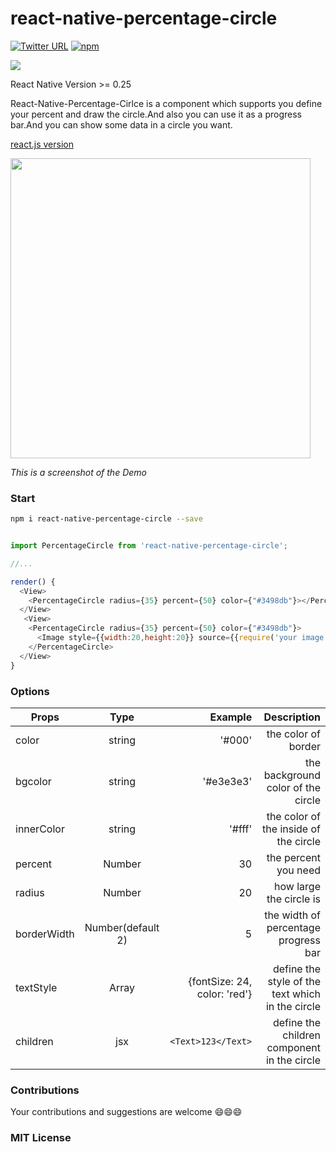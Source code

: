 # react-native-percentage-circle
[![Twitter URL](https://img.shields.io/twitter/url/http/shields.io.svg?style=social)]()
[![npm](https://img.shields.io/npm/v/react-native-percentage-circle.svg?maxAge=2592000)]()



<img src="http://img1.vued.vanthink.cn/vuede4474d80623ab3d17f2ca5aeb1ccd194.png"/>

React Native Version >= 0.25

React-Native-Percentage-Cirlce is a component which supports you define your percent and draw the circle.And also you can use it as a progress bar.And you can show some data in a circle you want.

[react.js version](https://github.com/JackPu/reactjs-percentage-circle)

<img width="480" src="http://img1.vued.vanthink.cn/vued9c00a0a75734849d01def751ca10f248.png"/>

*This is a screenshot of the Demo*

### Start 

``` bash
npm i react-native-percentage-circle --save

```

``` js

import PercentageCircle from 'react-native-percentage-circle';

//...

render() {
  <View>
    <PercentageCircle radius={35} percent={50} color={"#3498db"}></PercentageCircle>  
  </View>
   <View>
    <PercentageCircle radius={35} percent={50} color={"#3498db"}>
      <Image style={{width:20,height:20}} source={{require('your image')}} />
    </PercentageCircle>  
  </View>
}

```

### Options

| Props        | Type         | Example  | Description  |
| ------------- |:-------------:| -----:|----------:|
| color     | string | '#000' | the color of border |
| bgcolor     | string | '#e3e3e3' | the background color of the circle  |
| innerColor     | string | '#fff' | the color of the inside of the circle  |
| percent      | Number      |  30 | the percent you need |
| radius | Number     |    20 | how large the circle is |
| borderWidth | Number(default 2)     |    5 | the width of  percentage progress bar |
| textStyle | Array   | {fontSize: 24, color: 'red'} | define the style of the text which in the circle |
| children | jsx   | `<Text>123</Text>` | define the children component in the circle |

### Contributions

Your contributions and suggestions are welcome 😄😄😄

### MIT License



